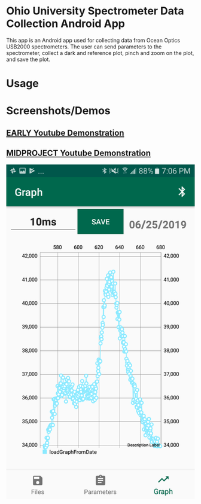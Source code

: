 # Ohio University Spectrometer Data Collection Android App
This app is an Android app used for collecting data from Ocean Optics USB2000 spectrometers. The user can send parameters to the spectrometer, collect a dark and reference plot, pinch and zoom on the plot, and save the plot.

# Usage

# Screenshots/Demos
## [EARLY Youtube Demonstration](https://www.youtube.com/watch?v=PTfK9BFuKY0)
## [MIDPROJECT Youtube Demonstration](https://www.youtube.com/watch?v=v0eC8LafTMs)

![Photo of App Plotting Unzoomed](/zoomed-spectra.png "Photo of App Plotting Unzoomed")
